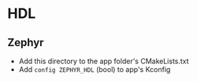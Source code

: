 # HDL

## Zephyr

- Add this directory to the app folder's CMakeLists.txt
- Add `config ZEPHYR_HDL` (bool) to app's Kconfig